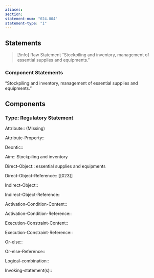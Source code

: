 ```yaml
---
aliases: 
section: 
statement-num: "024.004"
statement-type: "1"
---
```

## Statements 
> [!info] Raw Statement
> “Stockpiling and inventory, management of essential supplies and equipments.”  
> 

### Component Statements
“Stockpiling and inventory, management of essential supplies and equipments.”  
## Components
### Type: Regulatory Statement
Attribute:: (Missing)

Attribute-Property::


Deontic::


Aim:: Stockpiling and inventory


Direct-Object:: essential supplies and equipments

Direct-Object-Reference::  [[023]]


Indirect-Object::

Indirect-Object-Reference:: 


Activation-Condition-Content::

Activation-Condition-Reference:: 


Execution-Constraint-Content::

Execution-Constraint-Reference:: 


Or-else::

Or-else-Reference:: 


Logical-combination::


Invoking-statement(s)::
